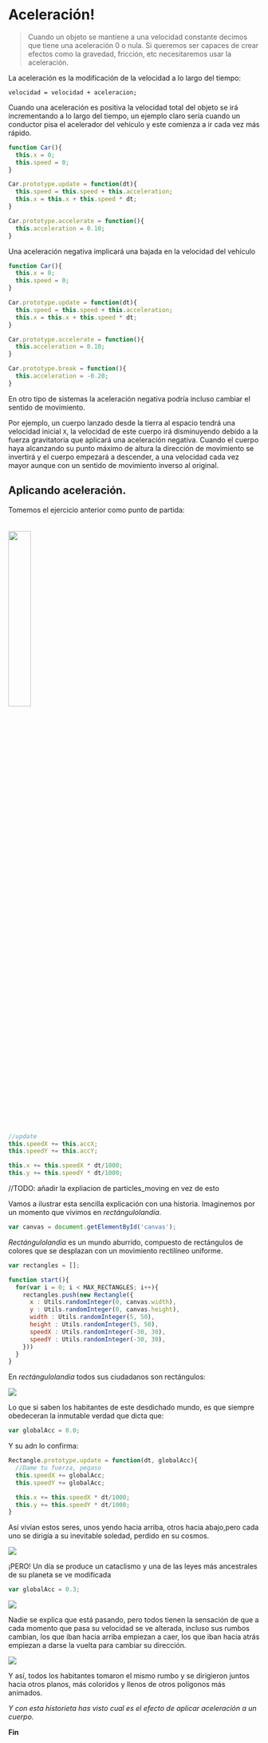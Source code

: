 # Aceleración!


>Cuando un objeto se mantiene a una velocidad constante decimos que tiene una aceleración 0 o nula.
Si queremos ser capaces de crear efectos como la gravedad, fricción, etc necesitaremos usar la aceleración.

La aceleración es la modificación de la velocidad a lo largo del tiempo:

```
velocidad = velocidad + aceleracion;
```

Cuando una aceleración es positiva la velocidad total del objeto se irá incrementando a lo largo del tiempo, un ejemplo claro sería cuando un conductor pisa el acelerador del vehículo y este comienza a ir cada vez más rápido. 

```javascript
function Car(){
  this.x = 0;
  this.speed = 0;
}

Car.prototype.update = function(dt){
  this.speed = this.speed + this.acceleration;
  this.x = this.x + this.speed * dt;
}

Car.prototype.accelerate = function(){
  this.acceleration = 0.10;
}
```

Una aceleración negativa implicará una bajada en la velocidad del vehículo

```javascript
function Car(){
  this.x = 0;
  this.speed = 0;
}

Car.prototype.update = function(dt){
  this.speed = this.speed + this.acceleration;
  this.x = this.x + this.speed * dt;
}

Car.prototype.accelerate = function(){
  this.acceleration = 0.10;
}

Car.prototype.break = function(){
  this.acceleration = -0.20;
}
```

En otro tipo de sistemas la aceleración negativa podría incluso cambiar el sentido de movimiento.

Por ejemplo, un cuerpo lanzado desde la tierra al espacio tendrá una velocidad inicial `X`, la velocidad de este cuerpo irá disminuyendo debido a la fuerza gravitatoria que aplicará una aceleración negativa. Cuando el cuerpo haya alcanzando su punto máximo de altura la dirección de movimiento se invertirá y el cuerpo empezará a descender, a una velocidad cada vez mayor aunque con un sentido de movimiento inverso al original.

## Aplicando aceleración.

Tomemos el ejercicio anterior como punto de partida:

<img src="https://github.com/rafinskipg/introductioncanvas/raw/master/img/teory/chapter_animations/multiple_particles_combustible_gradient.png" style="width: 30%; margin-right: 20px; margin-top: 20px; margin-bottom: 20px;">


```javascript
//update
this.speedX += this.accX;
this.speedY += this.accY;

this.x += this.speedX * dt/1000;
this.y += this.speedY * dt/1000;
```


//TODO: añadir la expliacion de particles_moving en vez de esto

Vamos a ilustrar esta sencilla explicación con una historia. Imaginemos por un momento que vivimos en _rectángulolandia_.

```javascript
var canvas = document.getElementById('canvas');
```

 _Rectángulolandia_ es un mundo aburrido, compuesto de rectángulos de colores que se desplazan con un movimiento rectilíneo uniforme.

```javascript
var rectangles = [];

function start(){
  for(var i = 0; i < MAX_RECTANGLES; i++){
    rectangles.push(new Rectangle({
      x : Utils.randomInteger(0, canvas.width),
      y : Utils.randomInteger(0, canvas.height),
      width : Utils.randomInteger(5, 50),
      height : Utils.randomInteger(5, 50),
      speedX : Utils.randomInteger(-30, 30),
      speedY : Utils.randomInteger(-30, 30),
    }))
  }
}
```

En _rectángulolandia_ todos sus ciudadanos son rectángulos:

![](https://github.com/rafinskipg/introductioncanvas/raw/master/img/teory/chapter_animations/rectangleland_1.png)

Lo que si saben los habitantes de este desdichado mundo, es que siempre obedeceran la inmutable verdad que dicta que:

```javascript
var globalAcc = 0.0;
```

Y su adn lo confirma:

```javascript
Rectangle.prototype.update = function(dt, globalAcc){
  //Dame tu fuerza, pegaso
  this.speedX += globalAcc;
  this.speedY += globalAcc;

  this.x += this.speedX * dt/1000;
  this.y += this.speedY * dt/1000;
}
```

Así vivían estos seres, unos yendo hacia arriba, otros hacia abajo,pero cada uno se dirigía a su inevitable soledad, perdido en su cosmos.


![](https://github.com/rafinskipg/introductioncanvas/raw/master/img/teory/chapter_animations/rectangleland_1_directions.png)

¡PERO! Un día se produce un cataclismo y una de las leyes más ancestrales de su planeta se ve modificada

```javascript
var globalAcc = 0.3;
```

![](https://github.com/rafinskipg/introductioncanvas/raw/master/img/teory/chapter_animations/rectangle_surprised.png)

Nadie se explica que está pasando, pero todos tienen la sensación de que a cada momento que pasa su velocidad se ve alterada, incluso sus rumbos cambian, los que iban hacia arriba empiezan a caer, los que iban hacia atrás empiezan a darse la vuelta para cambiar su dirección.

![](https://github.com/rafinskipg/introductioncanvas/raw/master/img/teory/chapter_animations/rectangleland_2_directions.png)

Y así, todos los habitantes tomaron el mismo rumbo y se dirigieron juntos hacia otros planos, más coloridos y llenos de otros polígonos más animados.

_Y con esta historieta has visto cual es el efecto de aplicar aceleración a un cuerpo._

**Fin**


